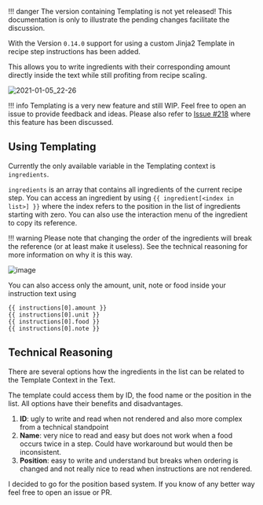 !!! danger
    The version containing Templating is not yet released! This documentation is only to illustrate the pending changes
    facilitate the discussion.

With the Version `0.14.0` support for using a custom Jinja2 Template in recipe step instructions has been added.

This allows you to write ingredients with their corresponding amount directly inside the text while still profiting
from recipe scaling.

![2021-01-05_22-26](https://user-images.githubusercontent.com/6819595/103701386-3e1a2b80-4fa6-11eb-93d1-6257e65bb5b1.gif)

!!! info
    Templating is a very new feature and still WIP. Feel free to open an issue to provide feedback and ideas.
    Please also refer to [Issue #218](https://github.com/vabene1111/recipes/issues/218) where this feature has been discussed.

## Using Templating
Currently the only available variable in the Templating context is `ingredients`.

`ingredients` is an array that contains all ingredients of the current recipe step. You can access an ingredient by using
`{{ ingredient[<index in list>] }}` where the index refers to the position in the list of ingredients starting with zero.
You can also use the interaction menu of the ingredient to copy its reference.

!!! warning
    Please note that changing the order of the ingredients will break the reference (or at least make it useless).
    See the technical reasoning for more information on why it is this way.

![image](https://user-images.githubusercontent.com/6819595/103709654-5d6b8580-4fb3-11eb-9d04-36ab5a993f90.png)

You can also access only the amount, unit, note or food inside your instruction text using
```
{{ instructions[0].amount }}
{{ instructions[0].unit }}
{{ instructions[0].food }}
{{ instructions[0].note }}
```

## Technical Reasoning
There are several options how the ingredients in the list can be related to the Template Context in the Text.

The template could access them by ID, the food name or the position in the list. All options have their benefits and disadvantages.

1. **ID**: ugly to write and read when not rendered and also more complex from a technical standpoint
2. **Name**: very nice to read and easy but does not work when a food occurs twice in a step. Could have workaround but would then be inconsistent.
3. **Position**: easy to write and understand but breaks when ordering is changed and not really nice to read when instructions are not rendered.

I decided to go for the position based system. If you know of any better way feel free to open an issue or PR.